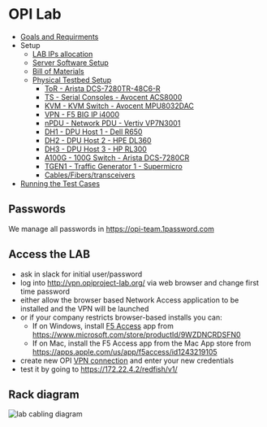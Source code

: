 # OPI Lab

- [Goals and Requirments](goals-and-requirements.md)
- Setup
  - [LAB IPs allocation](./ips.md)
  - [Server Software Setup](server-setup.md)
  - [Bill of Materials](bom.md)
  - [Physical Testbed Setup](physical-testbed.md)
    - [ToR - Arista DCS-7280TR-48C6-R](./hardware/ToR/README.md)
    - [TS - Serial Consoles - Avocent ACS8000](./hardware/TS/README.md)
    - [KVM - KVM Switch - Avocent MPU8032DAC](./hardware/KVM/README.md)
    - [VPN - F5 BIG IP i4000](./hardware/VPN/README.md)
    - [nPDU - Network PDU - Vertiv VP7N3001](./hardware/nPDU/README.md)
    - [DH1 - DPU Host 1 - Dell R650](./hardware/dh1/README.md)
    - [DH2 - DPU Host 2 - HPE DL360](./hardware/dh2/README.md)
    - [DH3 - DPU Host 3 - HP RL300](./hardware/dh3/README.md)
    - [A100G - 100G Switch - Arista DCS-7280CR](./hardware/A100G/README.md)
    - [TGEN1 - Traffic Generator 1 - Supermicro](./hardware/tgen1/README.md)
    - [Cables/Fibers/transceivers](./hardware/cables.md)
- [Running the Test Cases](running-the-tests.md)

## Passwords

We manage all passwords in <https://opi-team.1password.com>

## Access the LAB

- ask in slack for initial user/password
- log into http://vpn.opiproject-lab.org/ via web browser and change first time password
- either allow the browser based Network Access application to be installed and the VPN will be launched
- or if your company restricts browser-based installs you can:
  - If on Windows, install [F5 Access](./images/f5-vpn-msft-app.png) app from https://www.microsoft.com/store/productId/9WZDNCRDSFN0
  - If on Mac, install the F5 Access app from the Mac App store from https://apps.apple.com/us/app/f5access/id1243219105
- create new OPI [VPN connection](./images/add-vpn-windows.png) and enter your new credentials
- test it by going to https://172.22.4.2/redfish/v1/

## Rack diagram

![lab cabling diagram](./images/opi-lab-cabling.drawio.svg)
